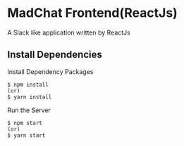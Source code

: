 MadChat Frontend(ReactJs)
======================

A Slack like application written by ReactJs


Install Dependencies
------------

Install Dependency Packages

    $ npm install
    (or)
    $ yarn install

Run the Server

    $ npm start
    (or)
    $ yarn start
